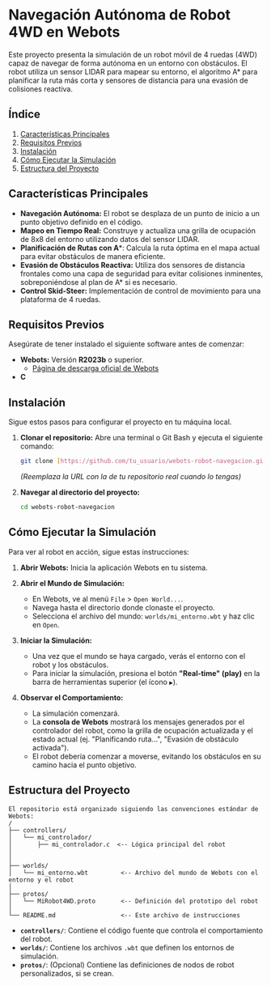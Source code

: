 # Navegación Autónoma de Robot 4WD en Webots

Este proyecto presenta la simulación de un robot móvil de 4 ruedas (4WD) capaz de navegar de forma autónoma en un entorno con obstáculos. El robot utiliza un sensor LIDAR para mapear su entorno, el algoritmo A* para planificar la ruta más corta y sensores de distancia para una evasión de colisiones reactiva.

## Índice
1. [Características Principales](#características-principales)
2. [Requisitos Previos](#requisitos-previos)
3. [Instalación](#instalación)
4. [Cómo Ejecutar la Simulación](#cómo-ejecutar-la-simulación)
5. [Estructura del Proyecto](#estructura-del-proyecto)

## Características Principales
- **Navegación Autónoma:** El robot se desplaza de un punto de inicio a un punto objetivo definido en el código.
- **Mapeo en Tiempo Real:** Construye y actualiza una grilla de ocupación de 8x8 del entorno utilizando datos del sensor LIDAR.
- **Planificación de Rutas con A***: Calcula la ruta óptima en el mapa actual para evitar obstáculos de manera eficiente.
- **Evasión de Obstáculos Reactiva:** Utiliza dos sensores de distancia frontales como una capa de seguridad para evitar colisiones inminentes, sobreponiéndose al plan de A* si es necesario.
- **Control Skid-Steer:** Implementación de control de movimiento para una plataforma de 4 ruedas.

## Requisitos Previos

Asegúrate de tener instalado el siguiente software antes de comenzar:

- **Webots:** Versión **R2023b** o superior.
  - [Página de descarga oficial de Webots](https://cyberbotics.com/download)
- **C**
## Instalación

Sigue estos pasos para configurar el proyecto en tu máquina local.

1.  **Clonar el repositorio:**
    Abre una terminal o Git Bash y ejecuta el siguiente comando:
    ```bash
    git clone [https://github.com/tu_usuario/webots-robot-navegacion.git](https://github.com/tu_usuario/webots-robot-navegacion.git)
    ```
    *(Reemplaza la URL con la de tu repositorio real cuando lo tengas)*

2.  **Navegar al directorio del proyecto:**
    ```bash
    cd webots-robot-navegacion
    ```

## Cómo Ejecutar la Simulación

Para ver al robot en acción, sigue estas instrucciones:

1.  **Abrir Webots:** Inicia la aplicación Webots en tu sistema.

2.  **Abrir el Mundo de Simulación:**
    - En Webots, ve al menú `File` > `Open World...`.
    - Navega hasta el directorio donde clonaste el proyecto.
    - Selecciona el archivo del mundo: `worlds/mi_entorno.wbt` y haz clic en `Open`.

3.  **Iniciar la Simulación:**
    - Una vez que el mundo se haya cargado, verás el entorno con el robot y los obstáculos.
    - Para iniciar la simulación, presiona el botón **"Real-time" (play)** en la barra de herramientas superior (el ícono `▶️`).

4.  **Observar el Comportamiento:**
    - La simulación comenzará.
    - La **consola de Webots** mostrará los mensajes generados por el controlador del robot, como la grilla de ocupación actualizada y el estado actual (ej. "Planificando ruta...", "Evasión de obstáculo activada").
    - El robot debería comenzar a moverse, evitando los obstáculos en su camino hacia el punto objetivo.

## Estructura del Proyecto

```text
El repositorio está organizado siguiendo las convenciones estándar de Webots:
/
├── controllers/
│   └── mi_controlador/
│       ├── mi_controlador.c  <-- Lógica principal del robot
│       
│
├── worlds/
│   └── mi_entorno.wbt         <-- Archivo del mundo de Webots con el entorno y el robot
│
├── protos/
│   └── MiRobot4WD.proto       <-- Definición del prototipo del robot
│
└── README.md                  <-- Este archivo de instrucciones
```
- **`controllers/`**: Contiene el código fuente que controla el comportamiento del robot.
- **`worlds/`**: Contiene los archivos `.wbt` que definen los entornos de simulación.
- **`protos/`**: (Opcional) Contiene las definiciones de nodos de robot personalizados, si se crean.

